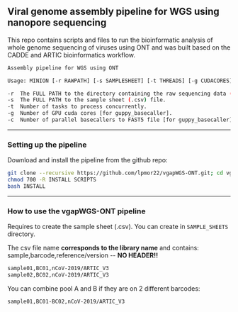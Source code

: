 ## Viral genome assembly pipeline for WGS using nanopore sequencing

This repo contains scripts and files to run the bioinformatic analysis of whole genome sequencing of viruses using ONT and was built based on the CADDE and ARTIC bioinformatics workflow.

```sh
Assembly pipeline for WGS using ONT

Usage: MINION [-r RAWPATH] [-s SAMPLESHEET] [-t THREADS] [-g CUDACORES] [-c NUMCALLERS]

-r  The FULL PATH to the directory containing the raw sequencing data (fast5 files).
-s  The FULL PATH to the sample sheet (.csv) file.
-t  Number of tasks to process concurrently.
-g  Number of GPU cuda cores [for guppy_basecaller].
-c  Number of parallel basecallers to FAST5 file [for guppy_basecaller].
```
---

### Setting up the pipeline

Download and install the pipeline from the github repo:
```sh
git clone --recursive https://github.com/lpmor22/vgapWGS-ONT.git; cd vgapWGS-ONT
chmod 700 -R INSTALL SCRIPTS
bash INSTALL
```
---

### How to use the vgapWGS-ONT pipeline

Requires to create the sample sheet (.csv). You can create in ``SAMPLE_SHEETS`` directory.
	
The csv file name **corresponds to the library name** and contains: sample,barcode,reference/version -- **NO HEADER!!**
```sh
sample01,BC01,nCoV-2019/ARTIC_V3
sample02,BC02,nCoV-2019/ARTIC_V3
```
	
You can combine pool A and B if they are on 2 different barcodes:
```sh
sample01,BC01-BC02,nCoV-2019/ARTIC_V3
```
